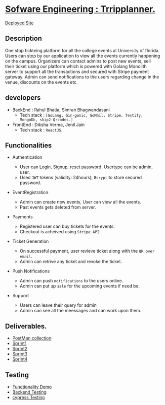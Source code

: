 # [Sofware Engineering : Trripplanner.](https://astounding-begonia-3801fa.netlify.app/)

[Deployed Site](https://astounding-begonia-3801fa.netlify.app/)
## Description
One stop tickteing platform for all the college events at University of florida. Users can stop by our application to view all the events currently happening on the campus.
Organizers can contact admins to post new events, sell their ticket using our platform which is powered with Golang Monolith server to support all the transactions and secured with Stripe payment gateway. Admin can send notifications to the users regarding change in the venue, discounts on the events etc. 

## developers

- BackEnd : Rahul Bhatia, Simran Bhagwandasani
    - Tech stack : `[GoLang, Gin-gonic, GoMail, Stripe, Testify, MongoDb, skip2-Qrcodes.]`
- FrontEnd : Diksha Verma, Jenil Jain
    - Tech stack : `ReactJS`.

## Functionalities

- Authentication
    - User can Login, Signup, reset password. Usertype can be admin, user.
    - Used `JWT` tokens (validity: 24hours), `Bcrypt` to store secured password.

- EventRegistration
    - Admin can create new events, User can view all the events.
    - Past events gets deleted from server.

- Payments 
    - Registered user can buy tickets for the events.
    - Checkout is acheived using `Stripe API`.

- Ticket Generation
    - On successful payment, user revieve ticket along with the `QR over email`.
    - Admin can retrive any ticket and revoke the ticket.

- Push Notifications
    - Admin can push `notifications` to the users online.
    - Admin can put up `sale` for the upcoming events if need be.

- Support 
    - Users can leave their query for admin
    - Admin can see all the meessages and can work upon them.

## Deliverables. 
- [PostMan collection](https://www.getpostman.com/collections/bbfa321839eea6a03376)
- [Sprint1](https://github.com/SimranBhagwandasani/EventPlanner/blob/main/Documentation/sprint1.md)
- [Sprint2](https://github.com/SimranBhagwandasani/EventPlanner/blob/main/Documentation/sprint2.md)
- [Sprint3](https://github.com/SimranBhagwandasani/EventPlanner/blob/main/Documentation/sprint3.md)
- [Sprint4](https://github.com/SimranBhagwandasani/EventPlanner/blob/main/Documentation/sprint4.md) 


## Testing 
- [Functionality Demo](https://youtu.be/5ytKXgjXLeg)
- [Backend Testing](https://youtu.be/iI4VbTuFaPU)
- [cypress Testing](https://youtu.be/7RxG5-rw5AY)